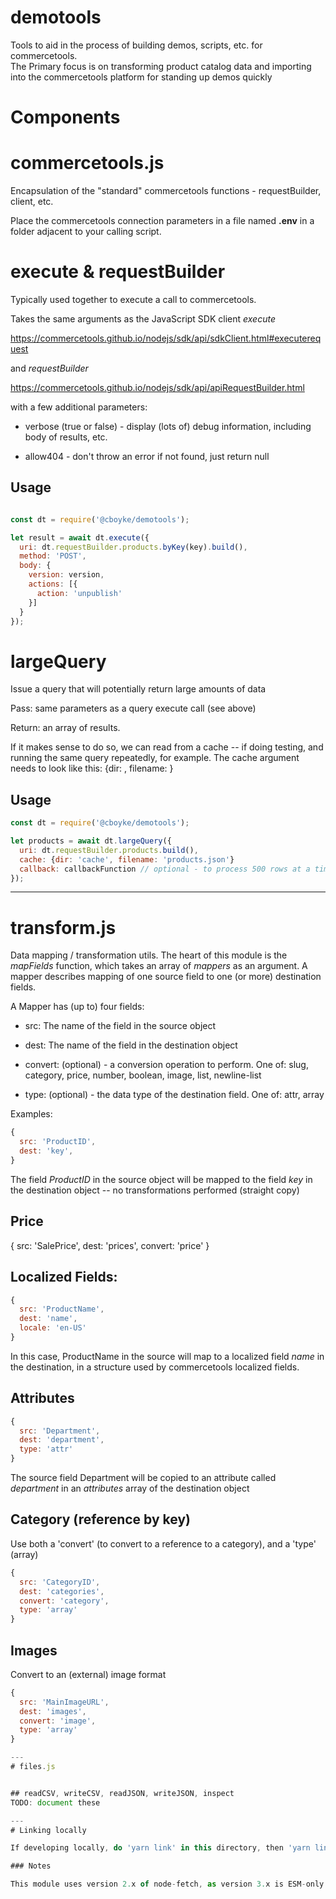 # demotools

Tools to aid in the process of building demos, scripts, etc. for commercetools.  
The Primary focus is on transforming product catalog data and importing into the commercetools platform for standing up demos quickly

# Components

# commercetools.js

Encapsulation of the "standard" commercetools functions - requestBuilder, client, etc.  

Place the commercetools connection parameters in a file named **.env** in a folder adjacent to your calling script.

# execute & requestBuilder
Typically used together to execute a call to commercetools.   

Takes the same arguments as the JavaScript SDK client *execute*

https://commercetools.github.io/nodejs/sdk/api/sdkClient.html#executerequest

and *requestBuilder*

https://commercetools.github.io/nodejs/sdk/api/apiRequestBuilder.html


with a few additional parameters:

  * verbose (true or false) - display (lots of) debug information, including body of results, etc.

  * allow404 - don't throw an error if not found, just return null

## Usage
```js

const dt = require('@cboyke/demotools');

let result = await dt.execute({
  uri: dt.requestBuilder.products.byKey(key).build(),
  method: 'POST',
  body: {
    version: version,
    actions: [{
      action: 'unpublish'
    }]
  }
});
```

# largeQuery
Issue a query that will potentially return large amounts of data

Pass: same parameters as a query execute call (see above)

Return: an array of results.

If it makes sense to do so, we can read from a cache -- if doing testing, and running the same query repeatedly, for example.  The cache argument needs to look like this:
{dir: <cacheDir>, filename: <cacheFilename> }

## Usage
```js
const dt = require('@cboyke/demotools');

let products = await dt.largeQuery({
  uri: dt.requestBuilder.products.build(),
  cache: {dir: 'cache', filename: 'products.json'}
  callback: callbackFunction // optional - to process 500 rows at a time rather than pull all items and process at end
});
```

---
# transform.js

Data mapping / transformation utils.
The heart of this module is the *mapFields* function, which takes an array of *mappers* as an argument.  A mapper describes mapping of one source field to one (or more) destination fields.

A Mapper has (up to) four fields:

* src: The name of the field in the source object
* dest: The name of the field in the destination object
* convert: (optional) - a conversion operation to perform.  One of:
    slug, category, price, number, boolean, image, list, newline-list

* type: (optional) - the data type of the destination field.  One of:
  attr, array

Examples:
```js
{
  src: 'ProductID',
  dest: 'key',
}
```
The field *ProductID* in the source object will be mapped to the field *key* in the destination object -- no transformations performed (straight copy)
## Price
{
  src: 'SalePrice',
  dest: 'prices',
  convert: 'price'
}
## Localized Fields:

```js
{
  src: 'ProductName',
  dest: 'name',
  locale: 'en-US'
}
```
In this case, ProductName in the source will map to a localized field *name* in the destination, in a structure used by commercetools localized fields.

## Attributes
```js
{
  src: 'Department',
  dest: 'department',
  type: 'attr'
}
```
The source field Department will be copied to an attribute called *department* in an *attributes* array of the destination object

## Category (reference by key)
Use both a 'convert' (to convert to a reference to a category), and a 'type' (array)
```js
{
  src: 'CategoryID',
  dest: 'categories',
  convert: 'category',
  type: 'array'
}
```
## Images
Convert to an (external) image format
```js
{
  src: 'MainImageURL',
  dest: 'images',
  convert: 'image',
  type: 'array'
}

---
# files.js


## readCSV, writeCSV, readJSON, writeJSON, inspect
TODO: document these

---
# Linking locally

If developing locally, do 'yarn link' in this directory, then 'yarn link @cboyke/demotools' in the dependent folder.

### Notes

This module uses version 2.x of node-fetch, as version 3.x is ESM-only.
